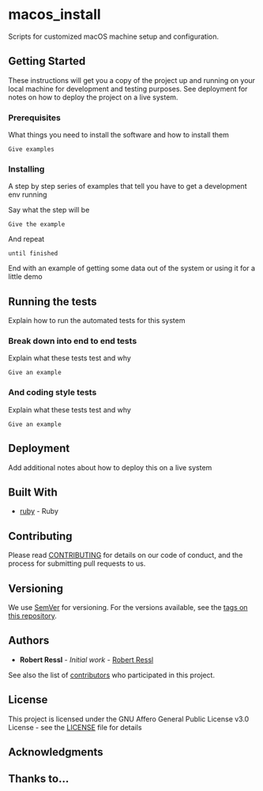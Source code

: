 # macos_install

Scripts for customized macOS machine setup and configuration.

## Getting Started

These instructions will get you a copy of the project up and running on your local machine for development and testing purposes. See deployment for notes on how to deploy the project on a live system.

### Prerequisites

What things you need to install the software and how to install them

```
Give examples
```

### Installing

A step by step series of examples that tell you have to get a development env running

Say what the step will be

```
Give the example
```

And repeat

```
until finished
```

End with an example of getting some data out of the system or using it for a little demo

## Running the tests

Explain how to run the automated tests for this system

### Break down into end to end tests

Explain what these tests test and why

```
Give an example
```

### And coding style tests

Explain what these tests test and why

```
Give an example
```

## Deployment

Add additional notes about how to deploy this on a live system

## Built With

* [ruby](https://www.ruby-lang.org) - Ruby

## Contributing

Please read [CONTRIBUTING](CONTRIBUTING.md) for details on our code of conduct, and the process for submitting pull requests to us.

## Versioning

We use [SemVer](http://semver.org/) for versioning. For the versions available, see the [tags on this repository](https://github.com/safematix/macos_install/tags). 

## Authors

* **Robert Ressl** - *Initial work* - [Robert Ressl](https://github.com/safematix)

See also the list of [contributors](https://github.com/safematix/macos_install/contributors) who participated in this project.

## License

This project is licensed under the GNU Affero General Public License v3.0 License - see the [LICENSE](LICENSE) file for details

## Acknowledgments

## Thanks to…


